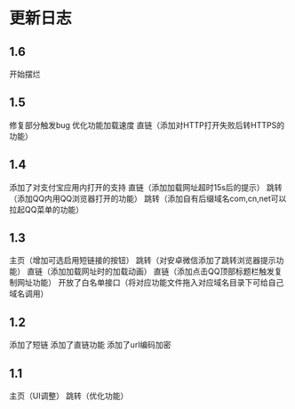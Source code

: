 # 更新日志

## 1.6
开始摆烂

## 1.5
修复部分触发bug
优化功能加载速度
直链（添加对HTTP打开失败后转HTTPS的功能）

## 1.4
添加了对支付宝应用内打开的支持
直链（添加加载网址超时15s后的提示）
跳转（添加QQ内用QQ浏览器打开的功能）
跳转（添加自有后缀域名com,cn,net可以拉起QQ菜单的功能）

## 1.3
主页（增加可选启用短链接的按钮）
跳转（对安卓微信添加了跳转浏览器提示功能）
直链（添加加载网址时的加载动画）
直链（添加点击QQ顶部标题栏触发复制网址功能）
开放了白名单接口（将对应功能文件拖入对应域名目录下可给自己域名调用）

## 1.2
添加了短链
添加了直链功能
添加了url编码加密

## 1.1
主页（UI调整）
跳转（优化功能）
